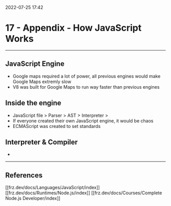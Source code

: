 2022-07-25 17:42
# 17 - Appendix - How JavaScript Works
---

## JavaScript Engine
* Google maps required a lot of power, all previous engines would make Google Maps extremly slow
* V8 was built for Google Maps to run way faster than previous engines

## Inside the engine
* JavaScript file > Parser > AST > Interpreter >
* If everyone created their own JavaScript engine, it would be chaos
* ECMAScript was created to set standards

## Interpreter & Compiler
* 


---
## References
[[frz.dev/docs/Languages/JavaScript/index]]
[[frz.dev/docs/Runtimes/Node.js/index]]
[[frz.dev/docs/Courses/Complete Node.js Developer/index]]